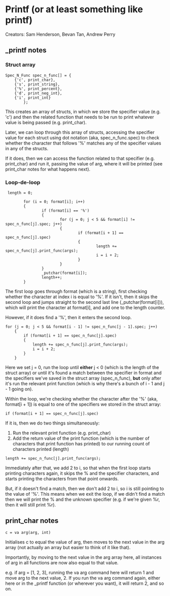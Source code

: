 # Printf (or at least something like printf)

Creators: Sam Henderson, Bevan Tan, Andrew Perry


## \_printf notes

### Struct array

```
Spec_N_Func spec_n_func[] = {
	{'c', print_char},
	{'s', print_string},
	{'%', print_percent},
	{'d', print_neg_int},
	{'i', print_int}
        };
```
This creates an array of structs, in which we store the specifier value (e.g. 'c') and then the related function that needs to be run to print whatever value is being passed (e.g. print\_char).

Later, we can loop through this array of structs, accessing the specifier value for each struct using dot notation (aka, spec\_n\_func.spec) to check whether the character that follows '%' matches any of the specifier values in any of the structs.

If it does, then we can access the function related to that specifier (e.g. print\_char) and run it, passing the value of arg, where it will be printed (see print\_char notes for what happens next).


### Loop-de-loop

```
 length = 0;

        for (i = 0; format[i]; i++)
        {
                if (format[i] == '%')
                {
                        for (j = 0; j < 5 && format[i] != spec_n_func[j].spec; j++)
                        {
                                if (format[i + 1] == spec_n_func[j].spec)
                                {
                                        length += spec_n_func[j].print_func(args);
                                        i = i + 2;
                                }
                        }
                }
                _putchar(format[i]);
                length++;
        }
```

The first loop goes through format (which is a string), first checking whether the character at index i is equal to '%'. If it isn't, then it skips the second loop and jumps straight to the second last line (\_putchar(format[i])), which will print the character at format[i], and add one to the length counter.

However, if it does find a '%', then it enters the second loop.

```
for (j = 0; j < 5 && format[i - 1] != spec_n_func[j - 1].spec; j++)
	{
		if (format[i + 1] == spec_n_func[j].spec)
		{
			length += spec_n_func[j].print_func(args);
			i = i + 2;
		}
	}

```

Here we set j = 0, run the loop until __either__ j < 0 (which is the length of the struct array) or until it's found a match between the specifier in format and the specifiers we've saved in the struct array (spec\_n\_func), __but__ only after it's run the relevant print function (which is why there's a bunch of i - 1 and j - 1 going on).

Within the loop, we're checking whether the character after the '%' (aka, format[i + 1]) is equal to one of the specifiers we stored in the struct array:

```
if (format[i + 1] == spec_n_func[j].spec)
```

If it is, then we do two things simultaneously:
1. Run the relevant print function (e.g. print\_char)
2. Add the return value of the print function (which is the number of characters that print function has printed) to our running count of characters printed (length)

```
length += spec_n_func[j].print_func(args);

```

Immediately after that, we add 2 to i, so that when the first loop starts printing characters again, it skips the % and the specifier characters, and starts printing the characters from that point onwards.

But, if it doesn't find a match, then we don't add 2 to i, so i is still pointing to the value of '%'. This means when we exit the loop, if we didn't find a match then we will print the % and the unknown specifier (e.g. if we're given %r, then it will still print %r).



## print\_char notes

```
c = va arg(arg, int)
```

Initialises c to equal the value of arg, then moves to the next value in the arg array (not actually an array but easier to think of it like that).

Importantly, by moving to the next value in the arg array here, all instances of arg in all functions are now also equal to that value.

e.g. if arg = [1, 2, 3], running the va arg command here will return 1 and move arg to the next value, 2. If you run the va arg command again, either here or in the \_printf function (or wherever you want), it will return 2, and so on.

